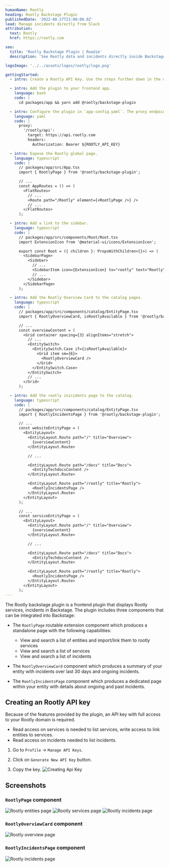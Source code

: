 ```yaml
---
humanName: Rootly
heading: Rootly Backstage Plugin
publishedDate: '2022-08-27T21:00:00.0Z'
lead: Manage incidents directly from Slack
attribution:
  text: Rootly
  href: https://rootly.com

seo:
  title: 'Rootly Backstage Plugin | Roadie'
  description: 'See Rootly data and incidents directly inside Backstage.'

logoImage: '../../assets/logos/rootly/logo.png'

gettingStarted:
  - intro: Create a Rootly API Key. Use the steps further down in the document to do this.

  - intro: Add the plugin to your frontend app.
    language: bash
    code: |
      cd packages/app && yarn add @rootly/backstage-plugin

  - intro: Configure the plugin in `app-config.yaml`. The proxy endpoint described below will allow the frontend to authenticate with Rootly without exposing your API key to users.
    language: yaml
    code: |
      proxy:
        '/rootly/api':
          target: https://api.rootly.com
          headers:
            Authorization: Bearer ${ROOTLY_API_KEY}

  - intro: Expose the Rootly global page.
    language: typescript
    code: |
      // packages/app/src/App.tsx
      import { RootlyPage } from '@rootly/backstage-plugin';

      // ...
      const AppRoutes = () => (
        <FlatRoutes>
          // ...
          <Route path="/Rootly" element={<RootlyPage />} />
          // ...
        </FlatRoutes>
      );

  - intro: Add a link to the sidebar.
    language: typescript
    code: |
      // packages/app/src/components/Root/Root.tsx
      import ExtensionIcon from '@material-ui/icons/ExtensionIcon';

      export const Root = ({ children }: PropsWithChildren<{}>) => (
        <SidebarPage>
          <Sidebar>
            // ...
            <SidebarItem icon={ExtensionIcon} to="rootly" text="Rootly" />
            // ...
          </Sidebar>
        </SidebarPage>
      );

  - intro: Add the Rootly Overview Card to the catalog pages.
    language: typescript
    code: |
      // packages/app/src/components/catalog/EntityPage.tsx
      import { RootlyOverviewCard, isRootlyAvailable } from '@rootly/backstage-plugin';

      // ...
      const overviewContent = (
        <Grid container spacing={3} alignItems="stretch">
          // ...
          <EntitySwitch>
            <EntitySwitch.Case if={isRootlyAvailable}>
              <Grid item sm={6}>
                <RootlyOverviewCard />
              </Grid>
            </EntitySwitch.Case>
          </EntitySwitch>
          // ...
        </Grid>
      );

  - intro: Add the rootly inicidents page to the catalog.
    language: typescript
    code: |
      // packages/app/src/components/catalog/EntityPage.tsx
      import { RootlyIncidentsPage } from '@rootly/backstage-plugin';

      // ...
      const websiteEntityPage = (
        <EntityLayout>
          <EntityLayout.Route path="/" title="Overview">
            {overviewContent}
          </EntityLayout.Route>

          // ...

          <EntityLayout.Route path="/docs" title="Docs">
            <EntityTechdocsContent />
          </EntityLayout.Route>

          <EntityLayout.Route path="/rootly" title="Rootly">
            <RootlyIncidentsPage />
          </EntityLayout.Route>
        </EntityLayout>
      );

      // ...
      const serviceEntityPage = (
        <EntityLayout>
          <EntityLayout.Route path="/" title="Overview">
            {overviewContent}
          </EntityLayout.Route>

          // ...

          <EntityLayout.Route path="/docs" title="Docs">
            <EntityTechdocsContent />
          </EntityLayout.Route>

          <EntityLayout.Route path="/rootly" title="Rootly">
            <RootlyIncidentsPage />
          </EntityLayout.Route>
        </EntityLayout>
      );
---
```


The Rootly backstage plugin is a frontend plugin that displays Rootly services, incidents in Backstage. The plugin includes three components that can be integrated into Backstage:

- The `RootlyPage` routable extension component which produces a standalone page with the following capabilities:
  - View and search a list of entities and import/link them to rootly services
  - View and search a list of services
  - View and search a list of incidents

- The `RootlyOverviewCard` component which produces a summary of your entity with incidents over last 30 days and ongoing incidents.

- The `RootlyIncidentsPage` component which produces a dedicated page within your entity with details about ongoing and past incidents.

## Creating an Rootly API key

Because of the features provided by the plugin, an API key with full access to your Rootly domain is required.
- Read access on services is needed to list services, write access to link entities to services.
- Read access on incidents needed to list incidents.

1. Go to `Profile` -> `Manage API Keys`.

2. Click on `Generate New API Key` button.

3. Copy the key. ![Creating Api Key](./rootly-creating-api-key.png)


## Screenshots

### `RootlyPage` component

![Rootly entities page](./rootly-entities-page.png)
![Rootly services page](./rootly-services-page.png)
![Rootly incidents page](./rootly-incidents-page.png)

### `RootlyOverviewCard` component

![Rootly overview page](./rootly-entity-overview.png)

### `RootlyIncidentsPage` component

![Rootly incidents page](./rootly-entity-incidents.png)
